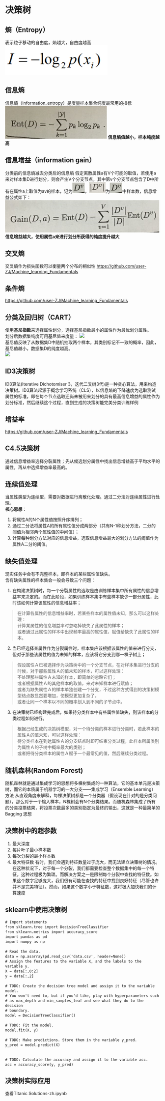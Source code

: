 # 决策树
## 熵（Entropy）
表示粒子移动的自由度，熵越大，自由度越高
![信息](image/entropy.png)

## 信息熵
信息熵（information_entropy）是度量样本集合纯度最常用的指标
![信息熵](image/information_entropy.png)
**信息熵值越小，样本纯度越高**

## 信息增益（information gain）
分类前的信息熵减去分类后的信息熵
假定离散属性a有V个可能的取值，若使用a来对样本集D进行划分，则会产生V个分支节点，其中第v个分支节点包含了D中所有在属性a上取值为av的样本，记为![DV](image/Dv.png)，![|DV|](image/Dv_abs.png)为![DV](image/Dv.png)中样本数，信息增益公式如下：
![信息增益](image/information_gain.png)
**信息增益越大，使用属性a来进行划分所获得的纯度提升越大**

## 交叉熵
交叉熵作为损失函数可以衡量两个分布的相似性
https://github.com/user-ZJ/Machine_learning_Fundamentals

## 条件熵
https://github.com/user-ZJ/Machine_learning_Fundamentals

## 分类及回归树（CART）
使用**基尼指数**来选择属性划分，选择基尼指数最小的属性作为最优划分属性。  
划分后数据集纯度可用基尼值来度量：
![](https://i.imgur.com/xlmYzqD.png)   
基尼值反映了从数据集D中随机抽取两个样本，其类别标记不一致的概率，因此，基尼值越小，数据集D的纯度越高。  
![](https://i.imgur.com/Sprr26t.png)  


## ID3决策树
ID3算法(Iterative Dichotomiser 3，迭代二叉树3代)是一种贪心算法，用来构造决策树。ID3算法起源于概念学习系统（CLS），以信息熵的下降速度为选取测试属性的标准，即在每个节点选取还尚未被用来划分的具有最高信息增益的属性作为划分标准，然后继续这个过程，直到生成的决策树能完美分类训练样例

## 增益率
https://github.com/user-ZJ/Machine_learning_Fundamentals

## C4.5决策树
通过信息增益率选择分裂属性；先从候选划分属性中找出信息增益高于平均水平的属性，再从中选择增益率最高的。  

## 连续值处理
当属性类型为连续型，需要对数据进行离散化处理。通过二分法对连续属性进行处理。  
**核心思想**：  
1. 将属性A的N个属性值按照升序排列；  
2. 通过二分法将属性A的所有属性值分成两部分（共有N-1种划分方法，二分的阈值为相邻两个属性值的中间值）；  
3. 计算每种划分方法对应的信息增益，选取信息增益最大的划分方法的阈值作为属性A二分的阈值。  


## 缺失值处理
现实任务中会有不完整样本，即样本的某些属性值缺失。  
含有缺失属性的样本集会一般会导致三个问题：  
1. 在构建决策树时，每一个分裂属性的选取是由训练样本集中所有属性的信息増益率来决定的。而在此阶段，如果训练样本集中有些样本缺少一部分属性，此时该如何计算该属性的信息増益率；  
> 在计算各属性的信息増益率时，若某些样本的属性值未知，那么可以这样处理：  
> 计算某属性的信息増益率时忽略掉缺失了此属性的样本；  
> 或者通过此属性的样本中出现频率最高的属性值，賦值给缺失了此属性的样本。  
2. 当已经选择某属性作为分裂属性时，样本集应该根据该属性的值来进行分支，但对于那些该属性的值为未知的样本，应该将它分支到哪一棵子树上；  
> 假设属性Ａ已被选择作为决策树中的一个分支节点，在对样本集进行分支的时候，对于那些属性Ａ的值未知的样本，可以这样处理：  
> 不处理那些属性Ａ未知的样本，即简单的忽略它们；  
> 或者根据属性Ａ的其他样本的取值，来对未知样本进行赋值；  
> 或者为缺失属性Ａ的样本单独创建一个分支，不过这种方式得到的决策树模型结点数显然要増加，使模型更加复杂了。   
> 或者让同一个样本以不同的概率划入到不同的子节点中。  
3. 在决策树已经构建完成后，如果待分类样本中有些属性值缺失，则该样本的分类过程如何进行。  
> 根据己经生成的决策树模型，对一个待分类的样本进行分类时，若此样本的属性Ａ的值未知，可以这样处理：  
> 待分类样本在到达属性Ａ的分支结点时即可结束分类过程，此样本所属类别为属性Ａ的子树中概率最大的类别；  
> 或者把待分类样本的属性Ａ赋予一个最常见的值，然后继续分类过程。  

## 随机森林(Random Forest)
随机森林就是通过集成学习的思想将多棵树集成的一种算法，它的基本单元是决策树，而它的本质属于机器学习的一大分支——集成学习（Ensemble Learning）方法
从直观角度来解释，每棵决策树都是一个分类器（假设现在针对的是分类问题），那么对于一个输入样本，N棵树会有N个分类结果。而随机森林集成了所有的分类投票结果，将投票次数最多的类别指定为最终的输出，这就是一种最简单的 Bagging 思想

## 决策树中的超参数
1. 最大深度
2. 每片叶子最小样本数
3. 每次分裂的最小样本数
4. 最大特征数
有时，我们会遇到特征数量过于庞大，而无法建立决策树的情况。在这种状况下，对于每一个分裂，我们都需要检查整个数据集中的每一个特征。这种过程极为繁琐。而解决方案之一是限制每个分裂中查找的特征数。如果这个数字足够庞大，我们很有可能在查找的特征中找到良好特征（尽管也许并不是完美特征）。然而，如果这个数字小于特征数，这将极大加快我们的计算速度

## sklearn中使用决策树
```
# Import statements 
from sklearn.tree import DecisionTreeClassifier
from sklearn.metrics import accuracy_score
import pandas as pd
import numpy as np

# Read the data.
data = np.asarray(pd.read_csv('data.csv', header=None))
# Assign the features to the variable X, and the labels to the variable y. 
X = data[:,0:2]
y = data[:,2]

# TODO: Create the decision tree model and assign it to the variable model.
# You won't need to, but if you'd like, play with hyperparameters such
# as max_depth and min_samples_leaf and see what they do to the decision
# boundary.
model = DecisionTreeClassifier()

# TODO: Fit the model.
model.fit(X, y)

# TODO: Make predictions. Store them in the variable y_pred.
y_pred = model.predict(X)


# TODO: Calculate the accuracy and assign it to the variable acc.
acc = accuracy_score(y, y_pred)
```

## 决策树实际应用
查看Titanic Solutions-zh.ipynb
